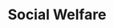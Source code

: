 ---
layout: content
data: social
title: Social Welfare
isHome: true
link: https://figure.nz/search/?query=pacific%20social%20welfare&ref=pfnz
---